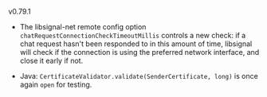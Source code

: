 v0.79.1

- The libsignal-net remote config option `chatRequestConnectionCheckTimeoutMillis` controls a new check: if a chat request hasn't been responded to in this amount of time, libsignal will check if the connection is using the preferred network interface, and close it early if not.

- Java: `CertificateValidator.validate(SenderCertificate, long)` is once again `open` for testing.
